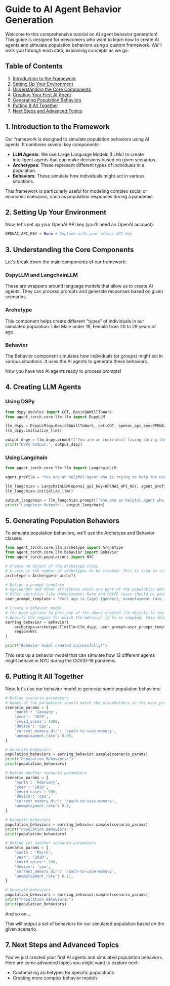 # Guide to AI Agent Behavior Generation

Welcome to this comprehensive tutorial on AI agent behavior generation! This
guide is designed for newcomers who want to learn how to create AI agents and
simulate population behaviors using a custom framework. We'll walk you through
each step, explaining concepts as we go.

## Table of Contents

1. [Introduction to the Framework](#introduction)
2. [Setting Up Your Environment](#setup)
3. [Understanding the Core Components](#components)
4. [Creating Your First AI Agent](#first-agent)
5. [Generating Population Behaviors](#behaviors)
6. [Putting It All Together](#all-together)
7. [Next Steps and Advanced Topics](#next-steps)

<a name="introduction"></a>

## 1. Introduction to the Framework

Our framework is designed to simulate population behaviors using AI agents. It
combines several key components:

- **LLM Agents**: We use Large Language Models (LLMs) to create intelligent
  agents that can make decisions based on given scenarios.
- **Archetypes**: These represent different types of individuals in a
  population.
- **Behaviors**: These simulate how individuals might act in various situations.

This framework is particularly useful for modeling complex social or economic
scenarios, such as population responses during a pandemic.

<a name="setup"></a>

## 2. Setting Up Your Environment

Now, let's set up your OpenAI API key (you'll need an OpenAI account):

```python
OPENAI_API_KEY = None # Replace with your actual API key
```

<a name="components"></a>

## 3. Understanding the Core Components

Let's break down the main components of our framework:

### DspyLLM and LangchainLLM

These are wrappers around language models that allow us to create AI agents.
They can process prompts and generate responses based on given scenarios.

### Archetype

This component helps create different "types" of individuals in our simulated
population. Like Male under 19, Female from 20 to 29 years of age.

### Behavior

The Behavior component simulates how individuals (or groups) might act in
various situations. It uses the AI agents to generate these behaviors.

Now you have two AI agents ready to process prompts!

## 4. Creating LLM Agents

### Using DSPy

```python
from dspy_modules import COT, BasicQAWillToWork
from agent_torch.core.llm.llm import DspyLLM

llm_dspy = DspyLLM(qa=BasicQAWillToWork, cot=COT, openai_api_key=OPENAI_API_KEY)
llm_dspy.initialize_llm()

output_dspy = llm_dspy.prompt(["You are an individual living during the COVID-19 pandemic. You need to decide your willingness to work each month and portion of your assets you are willing to spend to meet your consumption demands, based on the current situation of NYC."])
print("DSPy Output:", output_dspy)
```

### Using Langchain

```python
from agent_torch.core.llm.llm import LangchainLLM

agent_profile = "You are an helpful agent who is trying to help the user make a decision. Give answer as a single number between 0 and 1, only."

llm_langchian = LangchainLLM(openai_api_key=OPENAI_API_KEY, agent_profile=agent_profile, model="gpt-3.5-turbo")
llm_langchian.initialize_llm()

output_langchain = llm_langchian.prompt(["You are an helpful agent who is trying to help the user make a decision. Give answer as a single number between 0.0 and 1.0, only."])
print("Langchain Output:", output_langchain)
```

<a name="behaviors"></a>

## 5. Generating Population Behaviors

To simulate population behaviors, we'll use the Archetype and Behavior classes:

```python
from agent_torch.core.llm.archetype import Archetype
from agent_torch.core.llm.behavior import Behavior
from agent_torch.populations import NYC

# Create an object of the Archetype class
# n_arch is the number of archetypes to be created. This is used to calculate a distribution from which the outputs are then sampled.
archetype = Archetype(n_arch=7)

# Define a prompt template
# Age,Gender and other attributes which are part of the population data, will be replaced by the actual values of specified region, during the simulation.
# Other variables like Unemployment Rate and COVID cases should be passed as kwargs to the behavior model.
user_prompt_template = "Your age is {age} {gender}, unemployment rate is {unemployment_rate}, and the number of COVID cases is {covid_cases}.Current month is {month} and year is {year}."

# Create a behavior model
# You have options to pass any of the above created llm objects to the behavior class
# Specify the region for which the behavior is to be sampled. This should be the name of any of the regions available in the populations folder.
earning_behavior = Behavior(
    archetype=archetype.llm(llm=llm_dspy, user_prompt=user_prompt_template, num_agents=12),
    region=NYC
)

print("Behavior model created successfully!")
```

This sets up a behavior model that can simulate how 12 different agents might
behave in NYC during the COVID-19 pandemic.

<a name="all-together"></a>

## 6. Putting It All Together

Now, let's use our behavior model to generate some population behaviors:

```python
# Define scenario parameters
# Names of the parameters should match the placeholders in the user_prompt template
scenario_params = {
    'month': 'January',
    'year': '2020',
    'covid_cases': 1200,
    'device': 'cpu',
    'current_memory_dir': '/path-to-save-memory',
    'unemployment_rate': 0.05,
}

# Generate behaviors
population_behaviors = earning_behavior.sample(scenario_params)
print("Population Behaviors:")
print(population_behaviors)
```

```python
# Define another scenario parameters
scenario_params = {
    'month': 'February',
    'year': '2020',
    'covid_cases': 900,
    'device': 'cpu',
    'current_memory_dir': '/path-to-save-memory',
    'unemployment_rate': 0.1,
}

# Generate behaviors
population_behaviors = earning_behavior.sample(scenario_params)
print("Population Behaviors:")
print(population_behaviors)
```

```python
# Define yet another scenario parameters
scenario_params = {
    'month': 'March',
    'year': '2020',
    'covid_cases': 200,
    'device': 'cpu',
    'current_memory_dir': '/path-to-save-memory',
    'unemployment_rate': 0.11,
}

# Generate behaviors
population_behaviors = earning_behavior.sample(scenario_params)
print("Population Behaviors:")
print(population_behaviors)
```

And so on...

This will output a set of behaviors for our simulated population based on the
given scenario.

<a name="next-steps"></a>

## 7. Next Steps and Advanced Topics

You've just created your first AI agents and simulated population behaviors.
Here are some advanced topics you might want to explore next:

- Customizing archetypes for specific populations
- Creating more complex behavior models
